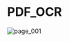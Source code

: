 # PDF_OCR

![page_001](https://user-images.githubusercontent.com/46001355/222980046-a8d7a518-8ff9-4210-a20a-f97c0e2fce8b.jpg)
